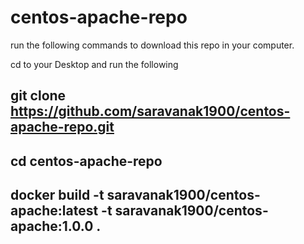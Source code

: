 # centos-apache-repo


run the following commands to download this repo in your computer.

cd to your Desktop and run the following

## git clone https://github.com/saravanak1900/centos-apache-repo.git

## cd centos-apache-repo

## docker build -t saravanak1900/centos-apache:latest -t saravanak1900/centos-apache:1.0.0 .

